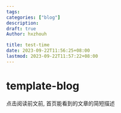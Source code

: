 ```yaml
---
tags: 
categories: ["blog"]
description:
draft: true
Author: hxzhouh

title: test-time
date: 2023-09-22T11:56:25+08:00
lastmod: 2023-09-22T11:57:22+08:00
---
```

# template-blog
点击阅读前文前, 首页能看到的文章的简短描述
<!-- more -->

